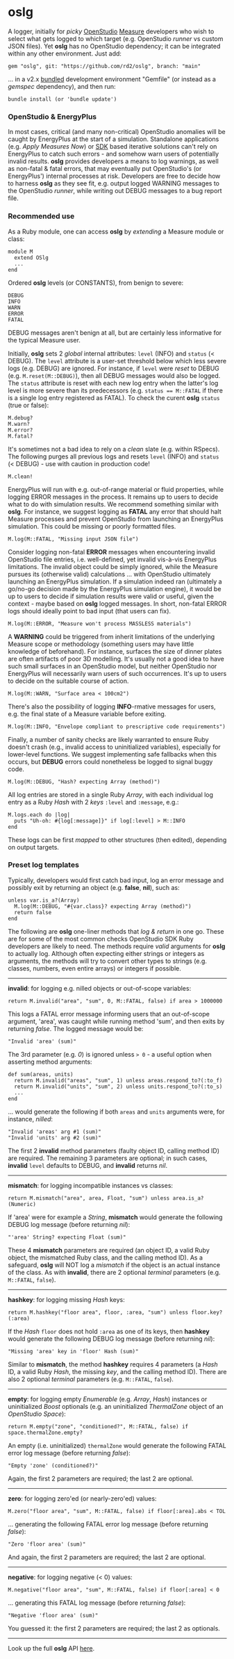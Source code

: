 # oslg

A logger, initially for _picky_ [OpenStudio](https://openstudio.net) [Measure](https://nrel.github.io/OpenStudio-user-documentation/reference/measure_writing_guide/) developers who wish to select what gets logged to which target (e.g. OpenStudio _runner_ vs custom JSON files). Yet __oslg__ has no OpenStudio dependency; it can be integrated within any other environment. Just add:

```
gem "oslg", git: "https://github.com/rd2/oslg", branch: "main"
```

... in a v2.x [bundled](https://bundler.io) development environment "Gemfile" (or instead as a _gemspec_ dependency), and then run:

```
bundle install (or 'bundle update')
```

### OpenStudio & EnergyPlus

In most cases, critical (and many non-critical) OpenStudio anomalies will be caught by EnergyPlus at the start of a simulation. Standalone applications (e.g. _Apply Measures Now_) or [SDK](https://openstudio-sdk-documentation.s3.amazonaws.com/index.html) based iterative solutions can't rely on EnergyPlus to catch such errors - and somehow warn users of potentially invalid results. __oslg__ provides developers a means to log warnings, as well as non-fatal & fatal errors, that may eventually put OpenStudio's (or EnergyPlus') internal processes at risk. Developers are free to decide how to harness __oslg__ as they see fit, e.g. output logged WARNING messages to the OpenStudio _runner_, while writing out DEBUG messages to a bug report file.

### Recommended use

As a Ruby module, one can access __oslg__ by _extending_ a Measure module or class:

```
module M
  extend OSlg
  ...
end
```

Ordered __oslg__ levels (or CONSTANTS), from benign to severe:

```
DEBUG
INFO
WARN
ERROR
FATAL
```

DEBUG messages aren't benign at all, but are certainly less informative for the typical Measure user.

Initially, __oslg__ sets 2 _global_ internal attributes: `level` (INFO) and `status` (< DEBUG). The `level` attribute is a user-set threshold below which less severe logs (e.g. DEBUG) are ignored. For instance, if `level` were _reset_ to DEBUG (e.g. `M.reset(M::DEBUG)`), then all DEBUG messages would also be logged. The `status` attribute is reset with each new log entry when the latter's log level is more severe than its predecessors (e.g. `status == M::FATAL` if there is a single log entry registered as FATAL). To check the curent __oslg__ `status` (true or false):  

```
M.debug?
M.warn?
M.error?
M.fatal?
```

It's sometimes not a bad idea to rely on a _clean_ slate (e.g. within RSpecs). The following purges all previous logs and resets `level` (INFO) and `status` (< DEBUG) - use with caution in production code!

```
M.clean!
```

EnergyPlus will run with e.g. out-of-range material or fluid properties, while logging ERROR messages in the process. It remains up to users to decide what to do with simulation results. We recommend something similar with __oslg__. For instance, we suggest logging as __FATAL__ any error that should halt Measure processes and prevent OpenStudio from launching an EnergyPlus simulation. This could be missing or poorly formatted files.

```
M.log(M::FATAL, "Missing input JSON file")
```

Consider logging non-fatal __ERROR__ messages when encountering invalid OpenStudio file entries, i.e. well-defined, yet invalid vis-à-vis EnergyPlus limitations. The invalid object could be simply ignored, while the Measure pursues its (otherwise valid) calculations ... with OpenStudio ultimately launching an EnergyPlus simulation. If a simulation indeed ran (ultimately a go/no-go decision made by the EnergyPlus simulation engine), it would be up to users to decide if simulation results were valid or useful, given the context - maybe based on __oslg__ logged messages. In short, non-fatal ERROR logs should ideally point to bad input (that users can fix).

```
M.log(M::ERROR, "Measure won't process MASSLESS materials")
```

A __WARNING__ could be triggered from inherit limitations of the underlying Measure scope or methodology (something users may have little knowledge of beforehand). For instance, surfaces the size of dinner plates are often artifacts of poor 3D modelling. It's usually not a good idea to have such small surfaces in an OpenStudio model, but neither OpenStudio nor EnergyPlus will necessarily warn users of such occurrences. It's up to users to decide on the suitable course of action.

```
M.log(M::WARN, "Surface area < 100cm2")
```

There's also the possibility of logging __INFO__-rmative messages for users, e.g. the final state of a Measure variable before exiting.

```
M.log(M::INFO, "Envelope compliant to prescriptive code requirements")
```

Finally, a number of sanity checks are likely warranted to ensure Ruby doesn't crash (e.g., invalid access to uninitialized variables), especially for lower-level functions. We suggest implementing safe fallbacks when this occurs, but __DEBUG__ errors could nonetheless be logged to signal buggy code.

```
M.log(M::DEBUG, "Hash? expecting Array (method)")
```

All log entries are stored in a single Ruby _Array_, with each individual log entry as a Ruby _Hash_ with 2 _keys_ ```:level``` and ```:message```, e.g.:

```
M.logs.each do |log|
  puts "Uh-oh: #{log[:message]}" if log[:level] > M::INFO
end
```

These logs can be first _mapped_ to other structures (then edited), depending on output targets.

### Preset log templates

Typically, developers would first catch bad input, log an error message and possibly exit by returning an object (e.g. __false__, __nil__), such as:  

```
unless var.is_a?(Array)
  M.log(M::DEBUG, "#{var.class}? expecting Array (method)")
  return false
end
```

The following are __oslg__ one-liner methods that _log & return_ in one go. These are for some of the most common checks OpenStudio SDK Ruby developers are likely to need. The methods require _valid_ arguments for __oslg__ to actually log. Although often expecting either strings or integers as arguments, the methods will try to convert other types to strings (e.g. classes, numbers, even entire arrays) or integers if possible.

---

__invalid__: for logging e.g. nilled objects or out-of-scope variables:

```
return M.invalid("area", "sum", 0, M::FATAL, false) if area > 1000000
```

This logs a FATAL error message informing users that an out-of-scope argument, 'area', was caught while running method 'sum', and then exits by returning _false_. The logged message would be:

```
"Invalid 'area' (sum)"
```

The 3rd parameter (e.g. _0_) is ignored unless `> 0` - a useful option when asserting method arguments:

```
def sum(areas, units)
  return M.invalid("areas", "sum", 1) unless areas.respond_to?(:to_f)
  return M.invalid("units", "sum", 2) unless units.respond_to?(:to_s)
  ...
end
```

... would generate the following if both `areas` and `units` arguments were, for instance, _nilled_:
```
"Invalid 'areas' arg #1 (sum)"
"Invalid 'units' arg #2 (sum)"
```

The first 2 __invalid__ method parameters (faulty object ID, calling method ID) are required. The remaining 3 parameters are optional; in such cases, __invalid__ `level` defaults to DEBUG, and __invalid__ returns _nil_.

---

__mismatch__: for logging incompatible instances vs classes:

```
return M.mismatch("area", area, Float, "sum") unless area.is_a?(Numeric)
```

If 'area' were for example a _String_, __mismatch__ would generate the following DEBUG log message (before returning _nil_):

```
"'area' String? expecting Float (sum)"
```

These 4 __mismatch__ parameters are required (an object ID, a valid Ruby object, the mismatched Ruby class, and the calling method ID). As a safeguard, __oslg__ will NOT log a _mismatch_ if the object is an actual instance of the class. As with __invalid__, there are 2 optional _terminal_ parameters (e.g. `M::FATAL`, `false`).

---

__hashkey__: for logging missing _Hash_ keys:

```
return M.hashkey("floor area", floor, :area, "sum") unless floor.key?(:area)
```

If the _Hash_ `floor` does not hold `:area` as one of its keys, then __hashkey__ would generate the following DEBUG log message (before returning _nil_):

```
"Missing 'area' key in 'floor' Hash (sum)"
```

Similar to __mismatch__, the method __hashkey__ requires 4 parameters (a _Hash_ ID, a valid Ruby _Hash_, the missing _key_, and the calling method ID). There are also 2 optional _terminal_ parameters (e.g. `M::FATAL`, `false`).

---

__empty__: for logging empty _Enumerable_ (e.g. _Array_, _Hash_) instances or uninitialized _Boost_ optionals (e.g. an uninitialized _ThermalZone_ object of an _OpenStudio Space_):

```
return M.empty("zone", "conditioned?", M::FATAL, false) if space.thermalZone.empty?
```

An empty (i.e. uninitialized) `thermalZone` would generate the following FATAL error log message (before returning _false_):

```
"Empty 'zone' (conditioned?)"
```

Again, the first 2 parameters are required; the last 2 are optional.

---

__zero__: for logging zero'ed (or nearly-zero'ed) values:

```
M.zero("floor area", "sum", M::FATAL, false) if floor[:area].abs < TOL
```
... generating the following FATAL error log message (before returning _false_):

```
"Zero 'floor area' (sum)"
```

And again, the first 2 parameters are required; the last 2 are optional.

---

__negative__: for logging negative (< 0) values:

```
M.negative("floor area", "sum", M::FATAL, false) if floor[:area] < 0
```
... generating this FATAL log message (before returning _false_):

```
"Negative 'floor area' (sum)"
```

You guessed it: the first 2 parameters are required; the last 2 as optionals.

---

Look up the full __oslg__ API [here](https://www.rubydoc.info/gems/oslg).
